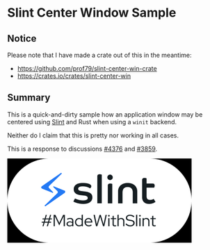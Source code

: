 # Slint Center Window Sample

## Notice

Please note that I have made a crate out of this in the meantime:

* https://github.com/prof79/slint-center-win-crate
* https://crates.io/crates/slint-center-win

## Summary

This is a quick-and-dirty sample how an application window may be centered using [Slint](https://slint.dev) and Rust when using a `winit` backend.

Neither do I claim that this is pretty nor working in all cases.

This is a response to discussions [#4376](https://github.com/slint-ui/slint/issues/4376) and [#3859](https://github.com/slint-ui/slint/discussions/3859).

![Slint badge](https://github.com/slint-ui/slint/blob/0abcf45e82d1244534e1dbfe53c7ef6eb847a0a6/logo/MadeWithSlint-logo-whitebg.png)
